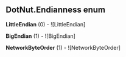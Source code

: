 ## DotNut.Endianness enum

**LittleEndian** (0) - ![LittleEndian]

**BigEndian** (1) - ![BigEndian]

**NetworkByteOrder** (1) - ![NetworkByteOrder]


